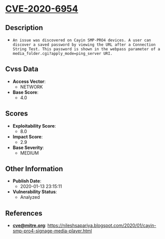 
# [CVE-2020-6954](https://nileshsapariya.blogspot.com/2020/01/cayin-smp-pro4-signage-media-player.html)

## Description

- `An issue was discovered on Cayin SMP-PRO4 devices. A user can discover a saved password by viewing the URL after a Connection String Test. This password is shown in the webpass parameter of a media_folder.cgi?apply_mode=ping_server URI.`

## Cvss Data

- **Access Vector**:
  - NETWORK
- **Base Score**:
  - 4.0

## Scores

- **Exploitability Score**:
  - 8.0
- **Impact Score**:
  - 2.9
- **Base Severity**:
  - MEDIUM

## Other Information

- **Publish Date**:
  - 2020-01-13 23:15:11
- **Vulnerability Status**:
  - Analyzed

## References

- **cve@mitre.org**: https://nileshsapariya.blogspot.com/2020/01/cayin-smp-pro4-signage-media-player.html
